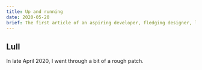 ```yaml
---
title: Up and running
date: 2020-05-20
brief: The first article of an aspiring developer, fledging designer, long-distance runner
---
```


## Lull

In late April 2020, I went through a bit of a rough patch.
